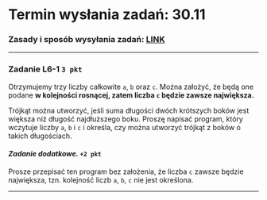 # Termin wysłania zadań: 30.11
### Zasady i sposób wysyłania zadań: [LINK](https://github.com/Szlafrok/Python25-26/blob/main/Zasady%20i%20informacje/zasady_zadan.md)
---

### Zadanie L6-1 `3 pkt`
Otrzymujemy trzy liczby całkowite `a`, `b` oraz `c`. Można założyć, że będą one podane **w kolejności rosnącej, zatem liczba `c` będzie zawsze największa.**

Trójkąt można utworzyć, jeśli suma długości dwóch krótszych boków jest większa niż długość najdłuższego boku. Proszę napisać program, który wczytuje liczby `a`, `b` i `c` i określa, czy można utworzyć trójkąt z boków o takich długościach.

#### *Zadanie dodatkowe.* `+2 pkt`
Prosze przepisać ten program bez założenia, że liczba `c` zawsze będzie największa, tzn. kolejność liczb `a`, `b`, `c` nie jest określona.

---